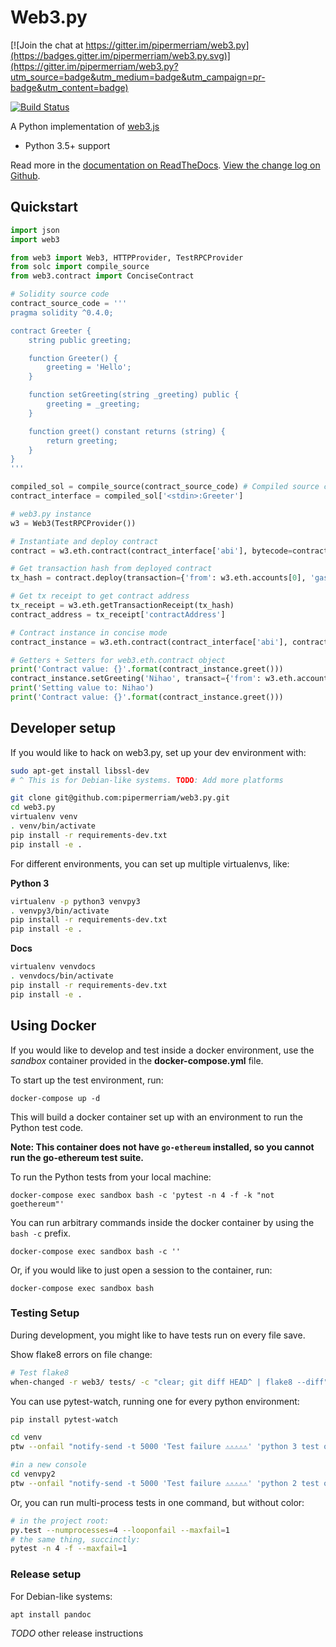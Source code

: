 # Web3.py

[![Join the chat at https://gitter.im/pipermerriam/web3.py](https://badges.gitter.im/pipermerriam/web3.py.svg)](https://gitter.im/pipermerriam/web3.py?utm_source=badge&utm_medium=badge&utm_campaign=pr-badge&utm_content=badge)

[![Build Status](https://travis-ci.org/pipermerriam/web3.py.png)](https://travis-ci.org/pipermerriam/web3.py)
   

A Python implementation of [web3.js](https://github.com/ethereum/web3.js)

* Python 3.5+ support

Read more in the [documentation on ReadTheDocs](http://web3py.readthedocs.io/). [View the change log on Github](docs/releases.rst).

## Quickstart

```python
import json
import web3

from web3 import Web3, HTTPProvider, TestRPCProvider
from solc import compile_source
from web3.contract import ConciseContract

# Solidity source code
contract_source_code = '''
pragma solidity ^0.4.0;

contract Greeter {
    string public greeting;

    function Greeter() {
        greeting = 'Hello';
    }

    function setGreeting(string _greeting) public {
        greeting = _greeting;
    }

    function greet() constant returns (string) {
        return greeting;
    }
}
'''

compiled_sol = compile_source(contract_source_code) # Compiled source code
contract_interface = compiled_sol['<stdin>:Greeter']

# web3.py instance
w3 = Web3(TestRPCProvider())

# Instantiate and deploy contract
contract = w3.eth.contract(contract_interface['abi'], bytecode=contract_interface['bin'])

# Get transaction hash from deployed contract
tx_hash = contract.deploy(transaction={'from': w3.eth.accounts[0], 'gas': 410000})

# Get tx receipt to get contract address
tx_receipt = w3.eth.getTransactionReceipt(tx_hash)
contract_address = tx_receipt['contractAddress']

# Contract instance in concise mode
contract_instance = w3.eth.contract(contract_interface['abi'], contract_address, ContractFactoryClass=ConciseContract)

# Getters + Setters for web3.eth.contract object
print('Contract value: {}'.format(contract_instance.greet()))
contract_instance.setGreeting('Nihao', transact={'from': w3.eth.accounts[0]})
print('Setting value to: Nihao')
print('Contract value: {}'.format(contract_instance.greet()))
```

## Developer setup

If you would like to hack on web3.py, set up your dev environment with:

```sh
sudo apt-get install libssl-dev
# ^ This is for Debian-like systems. TODO: Add more platforms

git clone git@github.com:pipermerriam/web3.py.git
cd web3.py
virtualenv venv
. venv/bin/activate
pip install -r requirements-dev.txt
pip install -e .
```

For different environments, you can set up multiple virtualenvs, like:

**Python 3**

```sh
virtualenv -p python3 venvpy3
. venvpy3/bin/activate
pip install -r requirements-dev.txt
pip install -e .
```

**Docs**

```sh
virtualenv venvdocs
. venvdocs/bin/activate
pip install -r requirements-dev.txt
pip install -e .
```

## Using Docker

If you would like to develop and test inside a docker environment, use the *sandbox* container provided in the **docker-compose.yml** file.

To start up the test environment, run:

```
docker-compose up -d
```

This will build a docker container set up with an environment to run the Python test code.  

**Note: This container does not have `go-ethereum` installed, so you cannot run the go-ethereum test suite.**

To run the Python tests from your local machine:

```
docker-compose exec sandbox bash -c 'pytest -n 4 -f -k "not goethereum"'
```

You can run arbitrary commands inside the docker container by using the `bash -c` prefix.

```
docker-compose exec sandbox bash -c ''
```

Or, if you would like to just open a session to the container, run:

```
docker-compose exec sandbox bash
```

### Testing Setup

During development, you might like to have tests run on every file save.

Show flake8 errors on file change:

```sh
# Test flake8
when-changed -r web3/ tests/ -c "clear; git diff HEAD^ | flake8 --diff"
```

You can use pytest-watch, running one for every python environment:

```sh
pip install pytest-watch

cd venv
ptw --onfail "notify-send -t 5000 'Test failure ⚠⚠⚠⚠⚠' 'python 3 test on web3.py failed'" ../tests ../web3

#in a new console
cd venvpy2
ptw --onfail "notify-send -t 5000 'Test failure ⚠⚠⚠⚠⚠' 'python 2 test on web3.py failed'" ../tests ../web3
```

Or, you can run multi-process tests in one command, but without color:

```sh
# in the project root:
py.test --numprocesses=4 --looponfail --maxfail=1
# the same thing, succinctly:
pytest -n 4 -f --maxfail=1
```

### Release setup

For Debian-like systems:
```
apt install pandoc
```

*TODO* other release instructions
